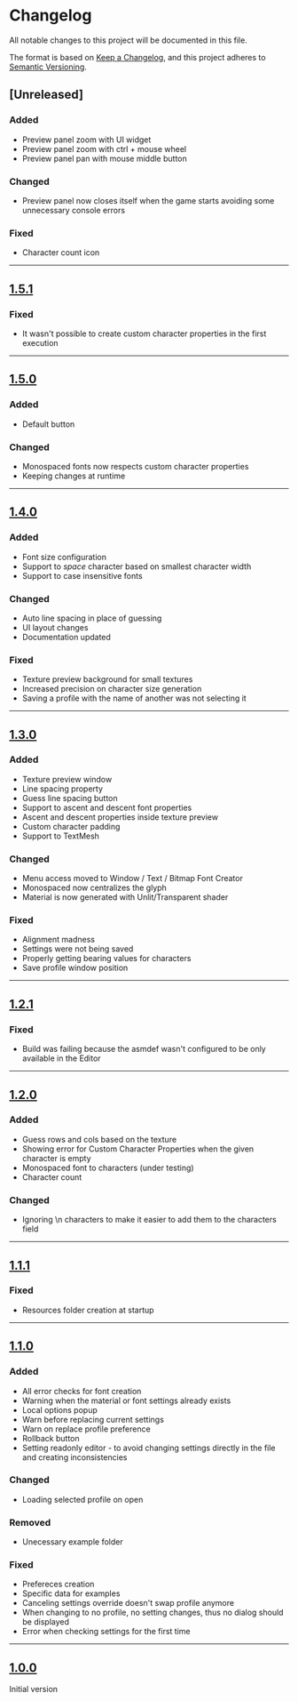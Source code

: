 # Changelog

All notable changes to this project will be documented in this file.

The format is based on [Keep a Changelog](https://keepachangelog.com/en/1.1.0/),
and this project adheres to [Semantic Versioning](https://semver.org/spec/v2.0.0.html).

## [Unreleased]

### Added

-  Preview panel zoom with UI widget
-  Preview panel zoom with ctrl + mouse wheel
-  Preview panel pan with mouse middle button

### Changed

-  Preview panel now closes itself when the game starts avoiding some unnecessary console errors

### Fixed

-  Character count icon

---

## [1.5.1]

### Fixed

-  It wasn't possible to create custom character properties in the first execution

---

## [1.5.0]

### Added

-  Default button

### Changed

-  Monospaced fonts now respects custom character properties
-  Keeping changes at runtime

---

## [1.4.0]

### Added

-  Font size configuration
-  Support to _space_ character based on smallest character width
-  Support to case insensitive fonts

### Changed

-  Auto line spacing in place of guessing
-  UI layout changes
-  Documentation updated

### Fixed

-  Texture preview background for small textures
-  Increased precision on character size generation
-  Saving a profile with the name of another was not selecting it

---

## [1.3.0]

### Added

-  Texture preview window
-  Line spacing property
-  Guess line spacing button
-  Support to ascent and descent font properties
-  Ascent and descent properties inside texture preview
-  Custom character padding
-  Support to TextMesh

### Changed

-  Menu access moved to Window / Text / Bitmap Font Creator
-  Monospaced now centralizes the glyph
-  Material is now generated with Unlit/Transparent shader

### Fixed

-  Alignment madness
-  Settings were not being saved
-  Properly getting bearing values for characters
-  Save profile window position

---

## [1.2.1]

### Fixed

-  Build was failing because the asmdef wasn't configured to be only available in the Editor

---

## [1.2.0]

### Added

-  Guess rows and cols based on the texture
-  Showing error for Custom Character Properties when the given character is empty
-  Monospaced font to characters (under testing)
-  Character count

### Changed

-  Ignoring \n characters to make it easier to add them to the characters field

---

## [1.1.1]

### Fixed

-  Resources folder creation at startup

---

## [1.1.0]

### Added

-  All error checks for font creation
-  Warning when the material or font settings already exists
-  Local options popup
-  Warn before replacing current settings
-  Warn on replace profile preference
-  Rollback button
-  Setting readonly editor - to avoid changing settings directly in the file and creating inconsistencies

### Changed

-  Loading selected profile on open

### Removed

-  Unecessary example folder

### Fixed

-  Prefereces creation
-  Specific data for examples
-  Canceling settings override doesn't swap profile anymore
-  When changing to no profile, no setting changes, thus no dialog should be displayed
-  Error when checking settings for the first time

---

## [1.0.0]

Initial version

[1.5.1]: https://github.com/kleber-swf/unity-bitmap-font-creator/releases/tag/1.5.1
[1.5.0]: https://github.com/kleber-swf/unity-bitmap-font-creator/releases/tag/1.5.0
[1.4.0]: https://github.com/kleber-swf/unity-bitmap-font-creator/releases/tag/1.4.0
[1.3.0]: https://github.com/kleber-swf/unity-bitmap-font-creator/releases/tag/1.3.0
[1.2.1]: https://github.com/kleber-swf/unity-bitmap-font-creator/releases/tag/1.2.1
[1.2.0]: https://github.com/kleber-swf/unity-bitmap-font-creator/releases/tag/1.2.0
[1.1.1]: https://github.com/kleber-swf/unity-bitmap-font-creator/releases/tag/1.1.1
[1.1.0]: https://github.com/kleber-swf/unity-bitmap-font-creator/releases/tag/1.1.0
[1.0.0]: https://github.com/kleber-swf/unity-bitmap-font-creator/releases/tag/1.0.0
